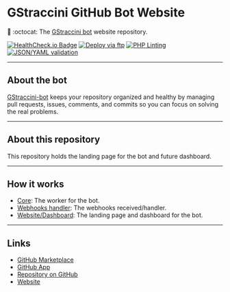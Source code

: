 # GStraccini GitHub Bot Website

🤖 :octocat: The [GStraccini bot](https://github.com/guibranco/gstraccini-bot) website repository.

[![HealthCheck.io Badge](https://healthchecks.io/badge/7751e4f8-141e-4e04-86a0-c19cd9/XxN5wyTi/gstraccini-bot.svg)](https://github.com/apps/gstraccini)
[![Deploy via ftp](https://github.com/guibranco/gstraccini-bot-website/actions/workflows/deploy.yml/badge.svg)](https://github.com/guibranco/gstraccini-bot-website/actions/workflows/deploy.yml)
[![PHP Linting](https://github.com/guibranco/gstraccini-bot-website/actions/workflows/php-lint.yml/badge.svg)](https://github.com/guibranco/gstraccini-bot-website/actions/workflows/php-lint.yml)
[![JSON/YAML validation](https://github.com/guibranco/gstraccini-bot-website/actions/workflows/json-yaml-lint.yml/badge.svg)](https://github.com/guibranco/gstraccini-bot-website/actions/workflows/json-yaml-lint.yml)

---

## About the bot

[GStraccini-bot](https://bot.straccini.com) keeps your repository organized and healthy by managing pull requests, issues, comments, and commits so you can focus on solving the real problems.

---

## About this repository

This repository holds the landing page for the bot and future dashboard.

---

## How it works

- [Core](https://github.com/guibranco/gstraccini-bot): The worker for the bot.
- [Webhooks handler](https://github.com/guibranco/gstraccini-bot-handler): The webhooks received/handler.
- [Website/Dashboard](https://github.com/guibranco/gstraccini-bot-website): The landing page and dashboard for the bot.

---

## Links

- [GitHub Marketplace](https://github.com/marketplace/gstraccini-bot)
- [GitHub App](https://github.com/apps/gstraccini)
- [Repository on GitHub](https://github.com/guibranco/gstraccini-bot)
- [Website](https://bot.straccini.com/)
